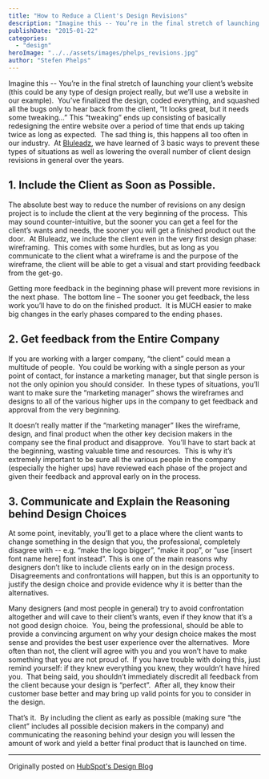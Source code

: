 ```yaml
---
title: "How to Reduce a Client's Design Revisions"
description: "Imagine this -- You’re in the final stretch of launching your client’s website (this could be any type of design project really, but we’ll use a website in our example).  You’ve finalized the design, coded everything, and squashed all the bugs only to hear back from the client, “It looks great"
publishDate: "2015-01-22"
categories:
  - "design"
heroImage: "../../assets/images/phelps_revisions.jpg"
author: "Stefen Phelps"
---
```


Imagine this -- You’re in the final stretch of launching your client’s website (this could be any type of design project really, but we’ll use a website in our example).  You’ve finalized the design, coded everything, and squashed all the bugs only to hear back from the client, “It looks great, but it needs some tweaking…” This “tweaking” ends up consisting of basically redesigning the entire website over a period of time that ends up taking twice as long as expected.  The sad thing is, this happens all too often in our industry.  At [Bluleadz](http://www.bluleadz.com/), we have learned of 3 basic ways to prevent these types of situations as well as lowering the overall number of client design revisions in general over the years.

## **1\. Include the Client as Soon as Possible.**

The absolute best way to reduce the number of revisions on any design project is to include the client at the very beginning of the process.  This may sound counter-intuitive, but the sooner you can get a feel for the client’s wants and needs, the sooner you will get a finished product out the door.  At Bluleadz, we include the client even in the very first design phase: wireframing.  This comes with some hurdles, but as long as you communicate to the client what a wireframe is and the purpose of the wireframe, the client will be able to get a visual and start providing feedback from the get-go.

Getting more feedback in the beginning phase will prevent more revisions in the next phase.  The bottom line – The sooner you get feedback, the less work you’ll have to do on the finished product.  It is MUCH easier to make big changes in the early phases compared to the ending phases.

## **2\. Get feedback from the Entire Company**

If you are working with a larger company, “the client” could mean a multitude of people.  You could be working with a single person as your point of contact, for instance a marketing manager, but that single person is not the only opinion you should consider.  In these types of situations, you’ll want to make sure the “marketing manager” shows the wireframes and designs to all of the various higher ups in the company to get feedback and approval from the very beginning.

It doesn’t really matter if the “marketing manager” likes the wireframe, design, and final product when the other key decision makers in the company see the final product and disapprove.  You’ll have to start back at the beginning, wasting valuable time and resources.  This is why it’s extremely important to be sure all the various people in the company (especially the higher ups) have reviewed each phase of the project and given their feedback and approval early on in the process.

## **3\. Communicate and Explain the Reasoning behind Design Choices**

At some point, inevitably, you’ll get to a place where the client wants to change something in the design that you, the professional, completely disagree with -- e.g. “make the logo bigger”, “make it pop”, or “use \[insert font name here\] font instead”. This is one of the main reasons why designers don’t like to include clients early on in the design process.  Disagreements and confrontations will happen, but this is an opportunity to justify the design choice and provide evidence why it is better than the alternatives.

Many designers (and most people in general) try to avoid confrontation altogether and will cave to their client’s wants, even if they know that it’s a not good design choice.  You, being the professional, should be able to provide a convincing argument on why your design choice makes the most sense and provides the best user experience over the alternatives.  More often than not, the client will agree with you and you won’t have to make something that you are not proud of.  If you have trouble with doing this, just remind yourself: if they knew everything you knew, they wouldn’t have hired you.  That being said, you shouldn’t immediately discredit all feedback from the client because your design is “perfect”.  After all, they know their customer base better and may bring up valid points for you to consider in the design.

That’s it.  By including the client as early as possible (making sure “the client” includes all possible decision makers in the company) and communicating the reasoning behind your design you will lessen the amount of work and yield a better final product that is launched on time.

---

Originally posted on [HubSpot's Design Blog](https://designers.hubspot.com/blog/reduce-client-revisions)
